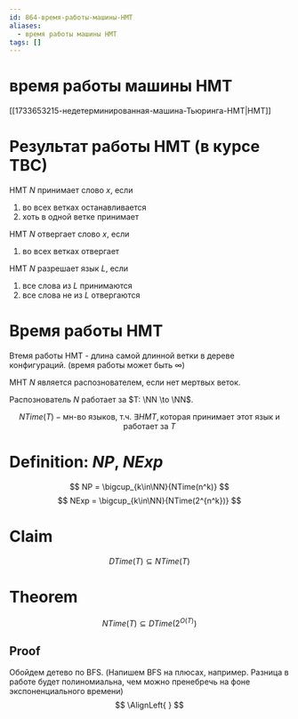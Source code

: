 ```yaml
---
id: 864-время-работы-машины-НМТ
aliases:
  - время работы машины НМТ
tags: []
---
```

# время работы машины НМТ

[[1733653215-недетерминированная-машина-Тьюринга-НМТ|НМТ]]

# Результат работы НМТ (в курсе ТВС)

НМТ $N$ принимает слово $x$, если

1. во всех ветках останавливается
2. хоть в одной ветке принимает

НМТ $N$ отвергает слово $x$, если

1. во всех ветках отвергает

НМТ $N$ разрешает язык $L$, если

1. все слова из $L$ принимаются
2. все слова не из $L$ отвергаются

# Время работы НМТ

Втемя работы НМТ - длина самой длинной ветки в дереве конфигураций.
(время работы может быть $\infty$)

МНТ $N$ является распознователем, если нет мертвых веток.

Распознователь $N$ работает за $T: \NN \to \NN$.

$$
NTime(T) - \text{мн-во языков, т.ч. } \exists НМТ, \text{которая принимает этот язык и работает за } T
$$

# Definition: $NP$, $NExp$
$$
NP = \bigcup_{k\in\NN}{NTime(n^k)}
$$
$$
NExp = \bigcup_{k\in\NN}{NTime(2^{n^k})}
$$

# Claim
$$
DTime(T) \subseteq NTime(T)
$$

# Theorem
$$
NTime(T) \subseteq DTime(2^{O(T)})
$$
## Proof
Обойдем детево по BFS.
(Напишем BFS на плюсах, например. Разница в работе будет полиномиальна, чем можно пренебречь на фоне экспоненциального времени)
$$
\AlignLeft{
}
$$
